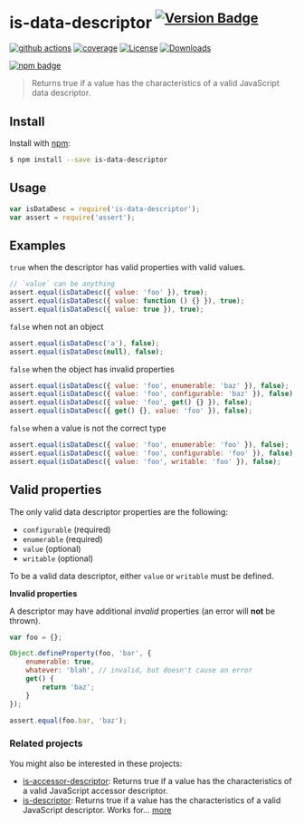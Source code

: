 # is-data-descriptor <sup>[![Version Badge][npm-version-svg]][package-url]</sup>

[![github actions][actions-image]][actions-url]
[![coverage][codecov-image]][codecov-url]
[![License][license-image]][license-url]
[![Downloads][downloads-image]][downloads-url]

[![npm badge][npm-badge-png]][package-url]

> Returns true if a value has the characteristics of a valid JavaScript data descriptor.

## Install

Install with [npm](https://npmjs.com/):

```sh
$ npm install --save is-data-descriptor
```

## Usage

```js
var isDataDesc = require('is-data-descriptor');
var assert = require('assert');
```

## Examples

`true` when the descriptor has valid properties with valid values.

```js
// `value` can be anything
assert.equal(isDataDesc({ value: 'foo' }), true);
assert.equal(isDataDesc({ value: function () {} }), true);
assert.equal(isDataDesc({ value: true }), true);
```

`false` when not an object

```js
assert.equal(isDataDesc('a'), false);
assert.equal(isDataDesc(null), false);
```

`false` when the object has invalid properties

```js
assert.equal(isDataDesc({ value: 'foo', enumerable: 'baz' }), false);
assert.equal(isDataDesc({ value: 'foo', configurable: 'baz' }), false);
assert.equal(isDataDesc({ value: 'foo', get() {} }), false);
assert.equal(isDataDesc({ get() {}, value: 'foo' }), false);
```

`false` when a value is not the correct type

```js
assert.equal(isDataDesc({ value: 'foo', enumerable: 'foo' }), false);
assert.equal(isDataDesc({ value: 'foo', configurable: 'foo' }), false);
assert.equal(isDataDesc({ value: 'foo', writable: 'foo' }), false);
```

## Valid properties

The only valid data descriptor properties are the following:

* `configurable` (required)
* `enumerable` (required)
* `value` (optional)
* `writable` (optional)

To be a valid data descriptor, either `value` or `writable` must be defined.

**Invalid properties**

A descriptor may have additional _invalid_ properties (an error will **not** be thrown).

```js
var foo = {};

Object.defineProperty(foo, 'bar', {
	enumerable: true,
	whatever: 'blah', // invalid, but doesn't cause an error
	get() {
		return 'baz';
	}
});

assert.equal(foo.bar, 'baz');
```

### Related projects

You might also be interested in these projects:

* [is-accessor-descriptor](https://npmjs.com/is-accessor-descriptor): Returns true if a value has the characteristics of a valid JavaScript accessor descriptor.
* [is-descriptor](https://npmjs.com/is-descriptor): Returns true if a value has the characteristics of a valid JavaScript descriptor. Works for… [more](https://npmjs.com/is-descriptor)

[package-url]: https://npmjs.org/package/is-data-descriptor
[npm-version-svg]: https://versionbadg.es/inspect-js/is-data-descriptor.svg
[deps-svg]: https://david-dm.org/inspect-js/is-data-descriptor.svg
[deps-url]: https://david-dm.org/inspect-js/is-data-descriptor
[dev-deps-svg]: https://david-dm.org/inspect-js/is-data-descriptor/dev-status.svg
[dev-deps-url]: https://david-dm.org/inspect-js/is-data-descriptor#info=devDependencies
[npm-badge-png]: https://nodei.co/npm/is-data-descriptor.png?downloads=true&stars=true
[license-image]: https://img.shields.io/npm/l/is-data-descriptor.svg
[license-url]: LICENSE
[downloads-image]: https://img.shields.io/npm/dm/is-data-descriptor.svg
[downloads-url]: https://npm-stat.com/charts.html?package=is-data-descriptor
[codecov-image]: https://codecov.io/gh/inspect-js/is-data-descriptor/branch/main/graphs/badge.svg
[codecov-url]: https://app.codecov.io/gh/inspect-js/is-data-descriptor/
[actions-image]: https://img.shields.io/endpoint?url=https://github-actions-badge-u3jn4tfpocch.runkit.sh/inspect-js/is-data-descriptor
[actions-url]: https://github.com/inspect-js/is-data-descriptor/actions

